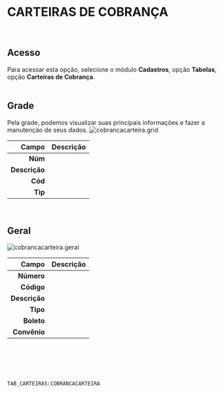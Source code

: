 # CARTEIRAS DE COBRANÇA
<br>

## Acesso
Para acessar esta opção, selecione o módulo **Cadastros**, opção **Tabelas**, opção **Carteiras de Cobrança**.
<br>
<br>

## Grade
Pela grade, podemos visualizar suas principais informações e fazer a manutenção de seus dados.
![cobrancacarteira.grid](https://raw.githubusercontent.com/netforcews/docs-erp/master/cadastros/imagens/cobrancacarteira.grid.png)

Campo | Descrição
--:|---
**Núm** | 
**Descrição** | 
**Cód** | 
**Tip** | 
<br>

## Geral
![cobrancacarteira.geral](https://raw.githubusercontent.com/netforcews/docs-erp/master/cadastros/imagens/cobrancacarteira.geral.png)

Campo | Descrição
--:|---
**Número** | 
**Código** | 
**Descrição** | 
**Tipo** | 
**Boleto** | 
**Convênio** | 
<br>
<br>
<br>
<br>

```TAB_CARTEIRAS:COBRANCACARTEIRA```
